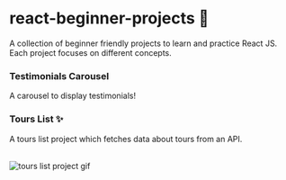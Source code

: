 # react-beginner-projects :yellow_heart:

A collection of beginner friendly projects to learn and practice React JS. Each project focuses on different concepts.

### Testimonials Carousel

A carousel to display testimonials!

### Tours List :sparkles:

A tours list project which fetches data about tours from an API.

<br/>

<img src="gif/Tours_List.gif" alt="tours list project gif">
